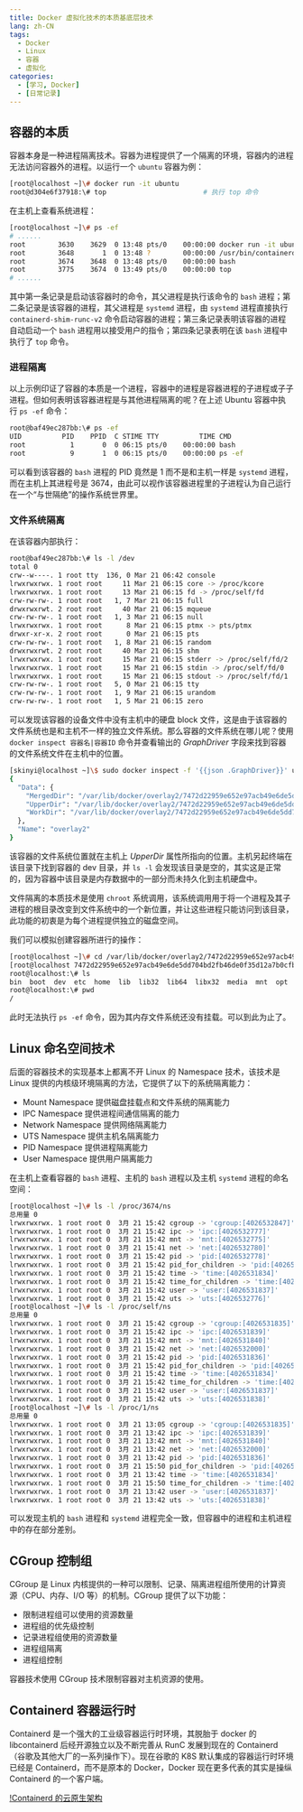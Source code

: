 ```yaml
---
title: Docker 虚拟化技术的本质基底层技术
lang: zh-CN
tags: 
  - Docker
  - Linux
  - 容器
  - 虚拟化
categories: 
  - [学习, Docker]
  - [日常记录]
---
```


## 容器的本质

容器本身是一种进程隔离技术。容器为进程提供了一个隔离的环境，容器内的进程无法访问容器外的进程。以运行一个 `ubuntu` 容器为例：

```bash
[root@localhost ~]\# docker run -it ubuntu
root@d304e6f37918:\# top                        # 执行 top 命令
```

在主机上查看系统进程：

```bash
[root@localhost ~]\# ps -ef
# ......
root        3630    3629  0 13:48 pts/0    00:00:00 docker run -it ubuntu
root        3648       1  0 13:48 ?        00:00:00 /usr/bin/containerd-shim-runc-v2 -namespace moby -id d304e6f3791808ca34c8f8361da22
root        3674    3648  0 13:48 pts/0    00:00:00 bash
root        3775    3674  0 13:49 pts/0    00:00:00 top
# ......
```

其中第一条记录是启动该容器时的命令，其父进程是执行该命令的 `bash` 进程；第二条记录是该容器的进程，其父进程是 `systemd` 进程，由 `systemd` 进程直接执行 `containerd-shim-runc-v2` 命令启动容器的进程；第三条记录表明该容器的进程自动启动一个 `bash` 进程用以接受用户的指令；第四条记录表明在该 `bash` 进程中执行了 `top` 命令。

### 进程隔离

以上示例印证了容器的本质是一个进程，容器中的进程是容器进程的子进程或子子进程。但如何表明该容器进程是与其他进程隔离的呢？在上述 Ubuntu 容器中执行 `ps -ef` 命令：

```bash
root@baf49ec287bb:\# ps -ef
UID          PID    PPID  C STIME TTY          TIME CMD
root           1       0  0 06:15 pts/0    00:00:00 bash
root           9       1  0 06:15 pts/0    00:00:00 ps -ef
```

可以看到该容器的 `bash` 进程的 PID 竟然是 1 而不是和主机一样是 `systemd` 进程，而在主机上其进程号是 3674，由此可以视作该容器进程里的子进程认为自己运行在一个“与世隔绝”的操作系统世界里。

### 文件系统隔离

在该容器内部执行：

```bash
root@baf49ec287bb:\# ls -l /dev
total 0
crw--w----. 1 root tty  136, 0 Mar 21 06:42 console
lrwxrwxrwx. 1 root root     11 Mar 21 06:15 core -> /proc/kcore
lrwxrwxrwx. 1 root root     13 Mar 21 06:15 fd -> /proc/self/fd
crw-rw-rw-. 1 root root   1, 7 Mar 21 06:15 full
drwxrwxrwt. 2 root root     40 Mar 21 06:15 mqueue
crw-rw-rw-. 1 root root   1, 3 Mar 21 06:15 null
lrwxrwxrwx. 1 root root      8 Mar 21 06:15 ptmx -> pts/ptmx
drwxr-xr-x. 2 root root      0 Mar 21 06:15 pts
crw-rw-rw-. 1 root root   1, 8 Mar 21 06:15 random
drwxrwxrwt. 2 root root     40 Mar 21 06:15 shm
lrwxrwxrwx. 1 root root     15 Mar 21 06:15 stderr -> /proc/self/fd/2
lrwxrwxrwx. 1 root root     15 Mar 21 06:15 stdin -> /proc/self/fd/0
lrwxrwxrwx. 1 root root     15 Mar 21 06:15 stdout -> /proc/self/fd/1
crw-rw-rw-. 1 root root   5, 0 Mar 21 06:15 tty
crw-rw-rw-. 1 root root   1, 9 Mar 21 06:15 urandom
crw-rw-rw-. 1 root root   1, 5 Mar 21 06:15 zero
```

可以发现该容器的设备文件中没有主机中的硬盘 block 文件，这是由于该容器的文件系统也是和主机不一样的独立文件系统。那么容器的文件系统在哪儿呢？使用 `docker inspect 容器名|容器ID` 命令并查看输出的 *GraphDriver* 字段来找到容器的文件系统文件在主机中的位置。

```bash
[skinyi@localhost ~]\$ sudo docker inspect -f '{{json .GraphDriver}}' ubuntu | jq
{
  "Data": {
    "MergedDir": "/var/lib/docker/overlay2/7472d22959e652e97acb49e6de5dd704bd2fb46de0f35d12a7b0cfbba1655cb5/merged",
    "UpperDir": "/var/lib/docker/overlay2/7472d22959e652e97acb49e6de5dd704bd2fb46de0f35d12a7b0cfbba1655cb5/diff",
    "WorkDir": "/var/lib/docker/overlay2/7472d22959e652e97acb49e6de5dd704bd2fb46de0f35d12a7b0cfbba1655cb5/work"
  },
  "Name": "overlay2"
}
```

该容器的文件系统位置就在主机上 *UpperDir* 属性所指向的位置。主机另起终端在该目录下找到容器的 dev 目录，并 `ls -l` 会发现该目录是空的，其实这是正常的，因为容器中该目录是内存数据中的一部分而未持久化到主机硬盘中。

文件隔离的本质技术是使用 `chroot` 系统调用，该系统调用用于将一个进程及其子进程的根目录改变到文件系统中的一个新位置，并让这些进程只能访问到该目录，此功能的初衷是为每个进程提供独立的磁盘空间。

我们可以模拟创建容器所进行的操作：

```bash
[root@localhost ~]\# cd /var/lib/docker/overlay2/7472d22959e652e97acb49e6de5dd704bd2fb46de0f35d12a7b0cfbba1655cb5/
[root@localhost 7472d22959e652e97acb49e6de5dd704bd2fb46de0f35d12a7b0cfbba1655cb5]\# chroot diff
root@localhost:\# ls    
bin  boot  dev  etc  home  lib  lib32  lib64  libx32  media  mnt  opt  proc  root  run  sbin  srv  sys  tmp  usr  var
root@localhost:\# pwd
/
```

此时无法执行 `ps -ef` 命令，因为其内存文件系统还没有挂载。可以到此为止了。

## Linux 命名空间技术

后面的容器技术的实现基本上都离不开 Linux 的 Namespace 技术，该技术是 Linux 提供的内核级环境隔离的方法，它提供了以下的系统隔离能力：

* Mount Namespace       提供磁盘挂载点和文件系统的隔离能力
* IPC Namespace         提供进程间通信隔离的能力
* Network Namespace     提供网络隔离能力
* UTS Namespace         提供主机名隔离能力
* PID Namespace         提供进程隔离能力
* User Namespace        提供用户隔离能力

在主机上查看容器的 `bash` 进程、主机的 `bash` 进程以及主机 `systemd` 进程的命名空间：

```bash
[root@localhost ~]\# ls -l /proc/3674/ns
总用量 0
lrwxrwxrwx. 1 root root 0  3月 21 15:42 cgroup -> 'cgroup:[4026532847]'
lrwxrwxrwx. 1 root root 0  3月 21 15:42 ipc -> 'ipc:[4026532777]'
lrwxrwxrwx. 1 root root 0  3月 21 15:42 mnt -> 'mnt:[4026532775]'
lrwxrwxrwx. 1 root root 0  3月 21 15:41 net -> 'net:[4026532780]'
lrwxrwxrwx. 1 root root 0  3月 21 15:42 pid -> 'pid:[4026532778]'
lrwxrwxrwx. 1 root root 0  3月 21 15:42 pid_for_children -> 'pid:[4026532778]'
lrwxrwxrwx. 1 root root 0  3月 21 15:42 time -> 'time:[4026531834]'
lrwxrwxrwx. 1 root root 0  3月 21 15:42 time_for_children -> 'time:[4026531834]'
lrwxrwxrwx. 1 root root 0  3月 21 15:42 user -> 'user:[4026531837]'
lrwxrwxrwx. 1 root root 0  3月 21 15:42 uts -> 'uts:[4026532776]'
[root@localhost ~]\# ls -l /proc/self/ns
总用量 0
lrwxrwxrwx. 1 root root 0  3月 21 15:42 cgroup -> 'cgroup:[4026531835]'
lrwxrwxrwx. 1 root root 0  3月 21 15:42 ipc -> 'ipc:[4026531839]'
lrwxrwxrwx. 1 root root 0  3月 21 15:42 mnt -> 'mnt:[4026531840]'
lrwxrwxrwx. 1 root root 0  3月 21 15:42 net -> 'net:[4026532000]'
lrwxrwxrwx. 1 root root 0  3月 21 15:42 pid -> 'pid:[4026531836]'
lrwxrwxrwx. 1 root root 0  3月 21 15:42 pid_for_children -> 'pid:[4026531836]'
lrwxrwxrwx. 1 root root 0  3月 21 15:42 time -> 'time:[4026531834]'
lrwxrwxrwx. 1 root root 0  3月 21 15:42 time_for_children -> 'time:[4026531834]'
lrwxrwxrwx. 1 root root 0  3月 21 15:42 user -> 'user:[4026531837]'
lrwxrwxrwx. 1 root root 0  3月 21 15:42 uts -> 'uts:[4026531838]'
[root@localhost ~]\# ls -l /proc/1/ns
总用量 0
lrwxrwxrwx. 1 root root 0  3月 21 13:05 cgroup -> 'cgroup:[4026531835]'
lrwxrwxrwx. 1 root root 0  3月 21 13:42 ipc -> 'ipc:[4026531839]'
lrwxrwxrwx. 1 root root 0  3月 21 13:42 mnt -> 'mnt:[4026531840]'
lrwxrwxrwx. 1 root root 0  3月 21 13:42 net -> 'net:[4026532000]'
lrwxrwxrwx. 1 root root 0  3月 21 13:42 pid -> 'pid:[4026531836]'
lrwxrwxrwx. 1 root root 0  3月 21 15:50 pid_for_children -> 'pid:[4026531836]'
lrwxrwxrwx. 1 root root 0  3月 21 13:42 time -> 'time:[4026531834]'
lrwxrwxrwx. 1 root root 0  3月 21 15:50 time_for_children -> 'time:[4026531834]'
lrwxrwxrwx. 1 root root 0  3月 21 13:42 user -> 'user:[4026531837]'
lrwxrwxrwx. 1 root root 0  3月 21 13:42 uts -> 'uts:[4026531838]'
```

可以发现主机的 `bash` 进程和 `systemd` 进程完全一致，但容器中的进程和主机进程中的存在部分差别。

## CGroup 控制组

CGroup 是 Linux 内核提供的一种可以限制、记录、隔离进程组所使用的计算资源（CPU、内存、I/O 等）的机制。CGroup 提供了以下功能：

* 限制进程组可以使用的资源数量
* 进程组的优先级控制
* 记录进程组使用的资源数量
* 进程组隔离
* 进程组控制

容器技术使用 CGroup 技术限制容器对主机资源的使用。

## Containerd 容器运行时

Containerd 是一个强大的工业级容器运行时环境，其脱胎于 docker 的 libcontainerd 后经开源独立以及不断完善从 RunC 发展到现在的 Containerd（谷歌及其他大厂的一系列操作下）。现在谷歌的 K8S 默认集成的容器运行时环境已经是 Containerd，而不是原本的 Docker，Docker 现在更多代表的其实是操纵 Containerd 的一个客户端。

[!Containerd 的云原生架构](images/Containerd-整体架构.bmp)
